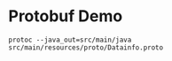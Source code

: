 # Protobuf Demo
```shell
protoc --java_out=src/main/java src/main/resources/proto/Datainfo.proto
```